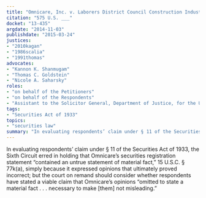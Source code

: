 ```yaml
---
title: "Omnicare, Inc. v. Laborers District Council Construction Industry Pension Fund"
citation: "575 U.S. ___"
docket: "13-435"
argdate: "2014-11-03"
publishdate: "2015-03-24"
justices:
- "2010kagan"
- "1986scalia"
- "1991thomas"
advocates:
- "Kannon K. Shanmugam"
- "Thomas C. Goldstein"
- "Nicole A. Saharsky"
roles:
- "on behalf of the Petitioners"
- "on behalf of the Respondents"
- "Assistant to the Solicitor General, Department of Justice, for the United States, as amicus curiae, supporting the Respondents"
tags:
- "Securities Act of 1933"
topics:
- "securities law"
summary: "In evaluating respondents’ claim under § 11 of the Securities Act of 1933, the Sixth Circuit erred in holding that Omnicare’s securities registration statement “contained an untrue statement of material fact,” 15 U.S.C. § 77k(a), simply because it expressed opinions that ultimately proved incorrect; but the court on remand should consider whether respondents have stated a viable claim that Omnicare’s opinions “omitted to state a material fact . . . necessary to make [them] not misleading.”"
---
```

In evaluating respondents’ claim under § 11 of the Securities Act of 1933, the Sixth Circuit erred in holding that Omnicare’s securities registration statement “contained an untrue statement of material fact,” 15 U.S.C. § 77k(a), simply because it expressed opinions that ultimately proved incorrect; but the court on remand should consider whether respondents have stated a viable claim that Omnicare’s opinions “omitted to state a material fact . . . necessary to make [them] not misleading.”

